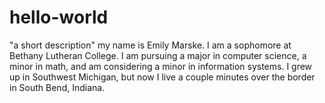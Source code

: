 # hello-world
"a short description"
my name is Emily Marske. I am a sophomore at Bethany Lutheran College.
I am pursuing a major in computer science, a minor in math, and am considering a minor in information systems. 
I grew up in Southwest Michigan, but now I live a couple minutes over the border in South Bend, Indiana.

